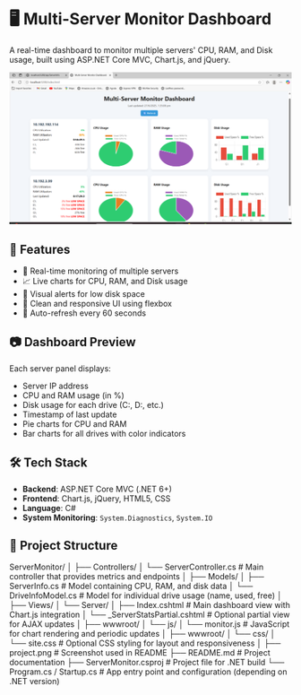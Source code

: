 # 🖥️ Multi-Server Monitor Dashboard

A real-time dashboard to monitor multiple servers' CPU, RAM, and Disk usage, built using ASP.NET Core MVC, Chart.js, and jQuery.

![Dashboard Screenshot](./project.png)

## 🚀 Features

- 📡 Real-time monitoring of multiple servers
- 📈 Live charts for CPU, RAM, and Disk usage
- 💾 Visual alerts for low disk space
- 🧠 Clean and responsive UI using flexbox
- 🔄 Auto-refresh every 60 seconds

## 📷 Dashboard Preview

Each server panel displays:
- Server IP address
- CPU and RAM usage (in %)
- Disk usage for each drive (C:\, D:\, etc.)
- Timestamp of last update
- Pie charts for CPU and RAM
- Bar charts for all drives with color indicators

## 🛠️ Tech Stack

- **Backend**: ASP.NET Core MVC (.NET 6+)
- **Frontend**: Chart.js, jQuery, HTML5, CSS
- **Language**: C#
- **System Monitoring**: `System.Diagnostics`, `System.IO`

## 📂 Project Structure

ServerMonitor/
│
├── Controllers/
│   └── ServerController.cs            # Main controller that provides metrics and endpoints
│
├── Models/
│   ├── ServerInfo.cs                  # Model containing CPU, RAM, and disk data
│   └── DriveInfoModel.cs              # Model for individual drive usage (name, used, free)
│
├── Views/
│   └── Server/
│       ├── Index.cshtml               # Main dashboard view with Chart.js integration
│       └── _ServerStatsPartial.cshtml # Optional partial view for AJAX updates
│
├── wwwroot/
│   └── js/
│       └── monitor.js                 # JavaScript for chart rendering and periodic updates
│
├── wwwroot/
│   └── css/
│       └── site.css                   # Optional CSS styling for layout and responsiveness
│
├── project.png                        # Screenshot used in README
├── README.md                          # Project documentation
├── ServerMonitor.csproj               # Project file for .NET build
└── Program.cs / Startup.cs            # App entry point and configuration (depending on .NET version)
